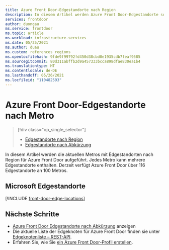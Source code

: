 ```yaml
---
title: Azure Front Door-Edgestandorte nach Region
description: In diesem Artikel werden Azure Front Door-Edgestandorte sortiert nach Regionen aufgeführt.
services: frontdoor
author: duongau
ms.service: frontdoor
ms.topic: article
ms.workload: infrastructure-services
ms.date: 05/25/2021
ms.author: duau
ms.custom: references_regions
ms.openlocfilehash: 9fde9f99792fd450d38cbd0e1935cdb7feaf9585
ms.sourcegitcommit: 80d311abffb2d9a457333bcca898dfae830ea1b4
ms.translationtype: HT
ms.contentlocale: de-DE
ms.lasthandoff: 05/26/2021
ms.locfileid: "110482593"
---
```

# <a name="azure-front-door-edge-locations-by-metro"></a>Azure Front Door-Edgestandorte nach Metro
> [!div class="op_single_selector"]
> * [Edgestandorte nach Region](edge-locations-by-region.md)
> * [Edgestandorte nach Abkürzung](edge-locations-abbreviation.md)
> 

In diesem Artikel werden die aktuellen Metros mit Edgestandorten nach Region für Azure Front Door aufgeführt. Jedes Metro kann mehrere Edgestandorte enthalten. Derzeit verfügt Azure Front Door über 116 Edgestandorte an 100 Metros.

## <a name="microsoft-edge-locations"></a>Microsoft Edgestandorte

[!INCLUDE [front-door-edge-locations](../../includes/front-door-edge-locations.md)]

## <a name="next-steps"></a>Nächste Schritte

* [Azure Front Door Edgestandorte nach Abkürzung](edge-locations-abbreviation.md) anzeigen
* Die aktuelle Liste der Edgeknoten für Azure Front Door finden sie unter [Edgeknotenliste – REST-API](/rest/api/cdn/cdn/edgenodes/list).
* Erfahren Sie, wie Sie [ein Azure Front Door-Profil erstellen](quickstart-create-front-door.md).

